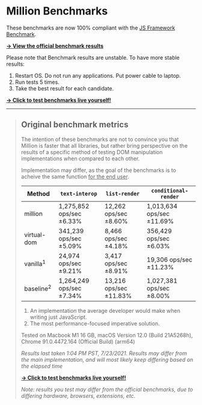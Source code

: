 # Million Benchmarks

These benchmarks are now 100% compliant with the [JS Framework Benchmark](https://github.com/krausest/js-framework-benchmark).

[**→ View the official benchmark results**](https://docs.google.com/spreadsheets/d/e/2PACX-1vS-zBSBzc0LW1V6BoPEw-V98P4_gox4qC0wZuQT5Yls_NDTDwM612aIYL_U988gfp4Xbl0ed7_9uYly/pubhtml)

Please note that Benchmark results are unstable. To have more stable results:

1. Restart OS. Do not run any applications. Put power cable to laptop.
2. Run tests 5 times.
3. Take the best result for each candidate.

[**→ Click to test benchmarks live yourself!**](https://million.aidenybai.com/)

---

> ## Original benchmark metrics
>
> The intention of these benchmarks are not to convince you that Million is faster that all libraries, but rather bring perspective on the results of a specific method of testing DOM manipulation implementations when compared to each other.
>
> Implementation may differ, as the goal of the benchmarks is to acheive the same function <u>for the end user</u>.
>
> | Method               | `text-interop`           | `list-render`          | `conditional-render`      |
> | -------------------- | ------------------------ | ---------------------- | ------------------------- |
> | million              | 1,275,852 ops/sec ±6.33% | 12,262 ops/sec ±8.60%  | 1,013,634 ops/sec ±11.69% |
> | virtual-dom          | 341,239 ops/sec ±5.09%   | 8,466 ops/sec ±4.18%   | 356,429 ops/sec ±6.03%    |
> | vanilla<sup>1</sup>  | 24,974 ops/sec ±9.21%    | 3,417 ops/sec ±8.91%   | 19,306 ops/sec ±11.23%    |
> | baseline<sup>2</sup> | 1,264,249 ops/sec ±7.34% | 13,216 ops/sec ±11.83% | 1,027,381 ops/sec ±8.00%  |
>
> 1. An implementation the average developer would make when writing just JavaScript.
> 2. The most performance-focused imperative solution.
>
> Tested on Macbook M1 16 GB, macOS Version 12.0 (Build 21A5268h), Chrome 91.0.4472.164 (Official Build) (arm64)
>
> _Results last taken 1:04 PM PST, 7/23/2021. Results may differ from the main implementation, and will most likely keep differing based on the elapsed time_
>
> [**→ Click to test benchmarks live yourself!**](https://million.aidenybai.com/)
>
> _Note: results you test may differ from the official benchmarks, due to differing hardware, browsers, extensions, etc._
